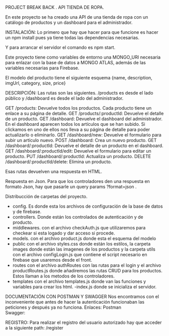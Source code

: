 PROJECT BREAK BACK . API TIENDA DE ROPA.

En este proyecto se ha creado una API de una tienda de ropa con un catálogo de productos y un dashboard para el administrador. 

INSTALACIÓN:
Lo primero que hay que hacer para que funcione es hacer un npm install pues ya tiene todas las dependencias necesarias. 

Y para arrancar el servidor el comando es npm start.

Este proyecto tiene como variables de entorno una MONGO_URI necesaria para enlazar con la base de datos a MONGO ATLAS,
además  de las variables necesarias para Firebase. 

El modelo del producto tiene el siguiente esquema {name, description, imgUrl, category, size, price}

DESCRIPCIÓN:
Las rutas son las siguientes. 
/products es desde el lado público y /dashboard es desde el lado del administrador. 

GET /products: Devuelve todos los productos. Cada producto tiene un enlace a su página de detalle.
GET /products/:productId: Devuelve el detalle de un producto.
GET /dashboard: Devuelve el dashboard del administrador. En el dashboard aparecen todos los artículos que se han subido. Si clickamos en uno de ellos nos lleva a su página de detalle para poder actualizarlo o eliminarlo.
GET /dashboard/new: Devuelve el formulario para subir un artículo nuevo.
POST /dashboard: Crea un nuevo producto.
GET /dashboard/:productId: Devuelve el detalle de un producto en el dashboard.
GET /dashboard/:productId/edit: Devuelve el formulario para editar un producto.
PUT /dashboard/:productId: Actualiza un producto.
DELETE /dashboard/:productId/delete: Elimina un producto.

Esas rutas devuelven una respuesta en HTML.

Respuesta en Json. 
Para que los controladores den una respuesta en formato Json, hay que pasarle un query params ?format=json .

Distribucción de carpetas del proyecto.
- config. Es donde esta los archivos de configuración de la base de datos y de firebase. 
- controllers. Donde están los controlados de autenticación y de producto.
- middlewares. con el archivo checkAuth.js que utilizaremos para checkear si esta logado y dar acceso si procede. 
- models. con el archivo product.js donde esta el esquema del modelo
- public con el archivo styles.css donde están los estilos, la carpeta images donde están las imagenes de los productos y la carpeta utils con el archivo configLogin.js que contiene el script necesario en firebase que usaremos desde el front.
- routes con el archivo authRoutes con las rutas para el login y  el archivo productRoutes.js donde añadiremos las rutas CRUD para los productos. Estos llaman a los metodos de los controladores. 
- templates con el archivo templates.js donde van las funciones y variables para crear los html.
-index.js donde se inicializa el servidor. 


DOCUMENTACIÓN CON POSTMAN Y SWAGGER 
Nos encontramos con el inconveniente que antes de hacer la autenticación funcionaban las peticiones y después ya no funciona. 
Enlaces: Postman   
         Swagger:

REGISTRO:
Para realizar el registro del usuario autorizado hay que acceder a la siguiente path: /register 


